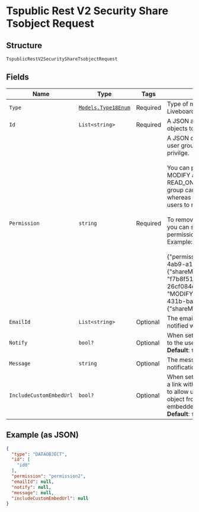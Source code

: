 
# Tspublic Rest V2 Security Share Tsobject Request

## Structure

`TspublicRestV2SecurityShareTsobjectRequest`

## Fields

| Name | Type | Tags | Description |
|  --- | --- | --- | --- |
| `Type` | [`Models.Type18Enum`](../../doc/models/type-18-enum.md) | Required | Type of metadata object. Valid values: Liveboard\|Answer\|DataObject\|Column |
| `Id` | `List<string>` | Required | A JSON array of the GUIDs of the objects to be shared |
| `Permission` | `string` | Required | A JSON object with GUIDs of user and user group, and the type of access privilge.<br><br>You can provide READ_ONLY or MODIFY access to the objects. With READ_ONLY access, the user or user group can view the shared object, whereas MODIFY access enables users to modify the object.<br><br>To remove access to a shared object, you can set the shareMode in the permission string to NO_ACCESS. Example:<br><br>{"permissions": {"e7040a64-7ff1-4ab9-a1b0-f1acac596866": {"shareMode": "READ_ONLY"}, "f7b8f511-317c-485d-8131-26cf084ef47b": {"shareMode": "MODIFY"}, "7a9a6715-e154-431b-baaf-7b58246c13dd":{"shareMode":"NO_ACCESS"}}} |
| `EmailId` | `List<string>` | Optional | The email addresses that should ne notified when the objects are shared. |
| `Notify` | `bool?` | Optional | When set to true, a notification is sent to the users after an object is shared.<br>**Default**: `true` |
| `Message` | `string` | Optional | The message text to send in the notification email. |
| `IncludeCustomEmbedUrl` | `bool?` | Optional | When set to true, ThoughtSpot sends a link with the host application context to allow users to access the shared object from their ThoughtSpot embedded instance.<br>**Default**: `false` |

## Example (as JSON)

```json
{
  "type": "DATAOBJECT",
  "id": [
    "id0"
  ],
  "permission": "permission2",
  "emailId": null,
  "notify": null,
  "message": null,
  "includeCustomEmbedUrl": null
}
```

